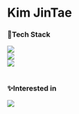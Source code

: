 # Kim JinTae

### 📖Tech Stack
<div>
<img src="https://img.shields.io/badge/Java-007396?style=flat&logo=Conda-Forge&logoColor=white"/>
<br>

<img src="https://img.shields.io/badge/MySQL-4479A1?style=flat&logo=MySQL&logoColor=white"/> 

<br>
<img src="https://img.shields.io/badge/SpringBoot-6DB33F?style=flat&logo=SpringBoot&logoColor=white" /> 
</div>

<br>

### ✨Interested in

<div>
<img src="https://img.shields.io/badge/SpringBoot-6DB33F?style=flat&logo=Spring&logoColor=white" />  
</div>


